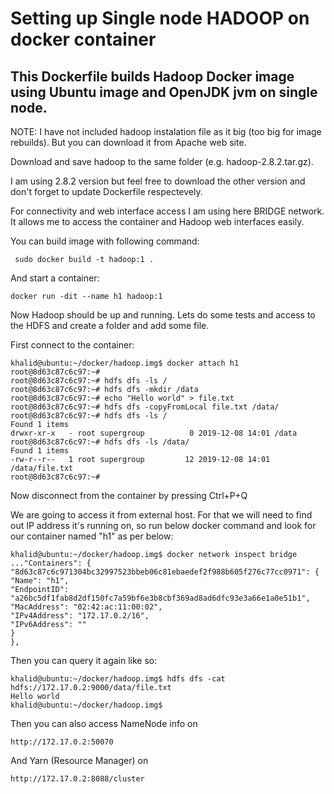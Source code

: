 # Setting up Single node HADOOP on docker container

## This Dockerfile builds Hadoop Docker image using Ubuntu image and OpenJDK jvm on single node.

NOTE: I have not included hadoop instalation file as it big (too big for image rebuilds). But you can download it from Apache web site.

Download and save hadoop to the same folder (e.g. hadoop-2.8.2.tar.gz).

I am using 2.8.2 version but feel free to download the other version and don't forget to update Dockerfile respectevely.

For connectivity and web interface access I am using here BRIDGE network. It allows me to access the container and Hadoop web interfaces easily.

You can build image with following command:

``` sudo docker build -t hadoop:1 .```


And start a container:

```docker run -dit --name h1 hadoop:1```

Now Hadoop should be up and running. Lets do some tests and access to the HDFS and create a folder and add some file.

First connect to the container:
```
khalid@ubuntu:~/docker/hadoop.img$ docker attach h1
root@8d63c87c6c97:~#
root@8d63c87c6c97:~# hdfs dfs -ls /
root@8d63c87c6c97:~# hdfs dfs -mkdir /data
root@8d63c87c6c97:~# echo "Hello world" > file.txt
root@8d63c87c6c97:~# hdfs dfs -copyFromLocal file.txt /data/
root@8d63c87c6c97:~# hdfs dfs -ls /
Found 1 items
drwxr-xr-x   - root supergroup          0 2019-12-08 14:01 /data
root@8d63c87c6c97:~# hdfs dfs -ls /data/
Found 1 items
-rw-r--r--   1 root supergroup         12 2019-12-08 14:01 /data/file.txt
root@8d63c87c6c97:~#
```

Now disconnect from the container by pressing Ctrl+P+Q

We are going to access it from external host. For that we will need to find out IP address it's running on, so run below docker command and look for our container named "h1" as per below:
```
khalid@ubuntu:~/docker/hadoop.img$ docker network inspect bridge 
..."Containers": {
"8d63c87c6c971304bc32997523bbeb06c81ebaedef2f988b605f276c77cc0971": {
"Name": "h1",
"EndpointID": "a26bc5df1fab8d2df150fc7a59bf6e3b8cbf369ad8ad6dfc93e3a66e1a0e51b1",
"MacAddress": "02:42:ac:11:00:02",
"IPv4Address": "172.17.0.2/16",
"IPv6Address": ""
}
},
```
Then you can query it again like so:

```
khalid@ubuntu:~/docker/hadoop.img$ hdfs dfs -cat hdfs://172.17.0.2:9000/data/file.txt
Hello world
khalid@ubuntu:~/docker/hadoop.img$
```

Then you can also access NameNode info on

```
http://172.17.0.2:50070
```

And Yarn (Resource Manager) on
```
http://172.17.0.2:8088/cluster
```
